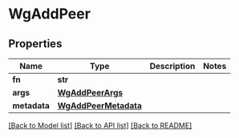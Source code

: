 # WgAddPeer

## Properties
Name | Type | Description | Notes
------------ | ------------- | ------------- | -------------
**fn** | **str** |  | 
**args** | [**WgAddPeerArgs**](WgAddPeerArgs.md) |  | 
**metadata** | [**WgAddPeerMetadata**](WgAddPeerMetadata.md) |  | 

[[Back to Model list]](../README.md#documentation-for-models) [[Back to API list]](../README.md#documentation-for-api-endpoints) [[Back to README]](../README.md)

